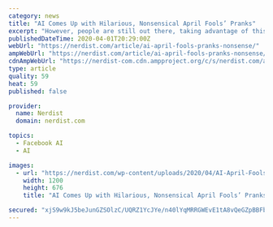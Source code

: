 ```yaml
---
category: news
title: "AI Comes Up with Hilarious, Nonsensical April Fools’ Pranks"
excerpt: "However, people are still out there, taking advantage of this occasion for practical joking and hoaxing. Janelle Shane, a research scientist and writer, is going one step further this year, with an AI that generates practical jokes that don’t make any sense, but do hint at what’s to come if Skynet ever decides to be mischievous in a non ..."
publishedDateTime: 2020-04-01T20:29:00Z
webUrl: "https://nerdist.com/article/ai-april-fools-pranks-nonsense/"
ampWebUrl: "https://nerdist.com/article/ai-april-fools-pranks-nonsense/?amp"
cdnAmpWebUrl: "https://nerdist-com.cdn.ampproject.org/c/s/nerdist.com/article/ai-april-fools-pranks-nonsense/?amp"
type: article
quality: 59
heat: 59
published: false

provider:
  name: Nerdist
  domain: nerdist.com

topics:
  - Facebook AI
  - AI

images:
  - url: "https://nerdist.com/wp-content/uploads/2020/04/AI-April-Fools-Jokes-Feature-Image-04012020.jpg"
    width: 1200
    height: 676
    title: "AI Comes Up with Hilarious, Nonsensical April Fools’ Pranks"

secured: "xjS9w9kJ5beJunGZSOlzC/UQRZ1YcJYe/n40lYqMRRGWEvE1tA8vQeGZpBBFb4z3xQz9qWEDAoOAM8cCyzkAWLUFAXG8IOwXbpi62DhVglmkw2SYVhzgwL5YaWJLasKIOJRfpXV+m+kkXogunJxfXqtcd77rBJg5Lb0BnzHUKTrLX1GZLuGBIhc6TFezxS25rNNt7Pn9oSI2u9Lt3XfHPGgtJTdzdTdZL1iFptMZZm6D6etTFBQW9+u1cMRXT8V9WlxKdAwYO9pcQeFQfAjjic3anVFAxWeBdIqYm9yY2v+7ZoE+OElKgAbW6YAGxZij;tkg8WRLGtXceIG/Sh6cEzw=="
---
```


